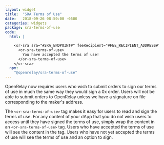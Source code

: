 ```yaml
---
layout: widget
title:  "SRA Terms of Use"
date:   2018-09-26 08:50:00 -0500
categories: widgets
package: sra-terms-of-use
code:
  html: |

    <or-sra sra="#SRA_ENDPOINT#" feeRecipient="#FEE_RECIPIENT_ADDRESS#">
      <or-sra-terms-of-use>
        You have accepted the terms of use!
      </or-sra-terms-of-use>
    </or-sra>
  npm:
    "@openrelay/sra-terms-of-use"
---
```


OpenRelay now requires users who wish to submit orders to sign our terms of
use in much the same way they would sign a 0x order. Users will not be able
to submit orders to OpenRelay unless we have a signature on file corresponding
to the maker's address.

The `<or-sra-terms-of-use>` tag makes it easy for users to read and sign the
terms of use. For any content of your dApp that you do not wish users to access
until they have signed the terms of use, simply wrap the content in an
`<or-sra-terms-of-use>` tag. Users who have accepted the terms of use will see
the content in the tag. Users who have not yet accepted the terms of use will
see the terms of use and an option to sign.
